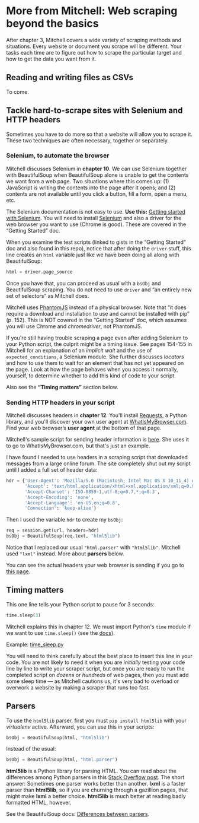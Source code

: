 # More from Mitchell: Web scraping beyond the basics

After chapter 3, Mitchell covers a wide variety of scraping methods and situations. Every website or document you scrape will be different. Your tasks each time are to figure out how to scrape the particular target and how to get the data you want from it.

## Reading and writing files as CSVs

To come.

## Tackle hard-to-scrape sites with Selenium and HTTP headers

Sometimes you have to do more so that a website will allow you to scrape it. These two techniques are often necessary, together or separately.

### Selenium, to automate the browser

Mitchell discusses Selenium in **chapter 10**. We can use Selenium together with BeautifulSoup when BeautifulSoup alone is unable to get the contents we want from a web page. Two situations where this comes up: (1) JavaScript is writing the contents into the page after it opens; and (2) contents are not available until you click a button, fill a form, open a menu, etc.

The Selenium documentation is not easy to use. **Use this:** [Getting started with Selenium](http://bit.ly/selenium-intro). You will need to install [Selenium](https://www.seleniumhq.org/) and also a driver for the web browser you want to use (Chrome is good). These are covered in the “Getting Started” doc.

When you examine the test scripts (linked to gists in the “Getting Started” doc and also found in this repo), notice that after doing the `driver` stuff, this line creates an `html` variable just like we have been doing all along with BeautifulSoup:

```python
html = driver.page_source
```

Once you have that, you can proceed as usual with a `bsObj` and BeautifulSoup scraping. You do not need to use `driver` and “an entirely new set of selectors” as Mitchell does.

Mitchell uses [PhantomJS](https://github.com/ariya/phantomjs) instead of a physical browser. Note that “it does require a download and installation to use and cannot be installed with pip” (p. 152). This is NOT covered in the “Getting Started” doc, which assumes you will use Chrome and *chromedriver*, not PhantomJS.

If you're still having trouble scraping a page even after adding Selenium to your Python script, the culprit might be a timing issue. See pages 154-155 in Mitchell for an explanation of an *implicit wait* and the use of `expected_conditions`, a Selenium module. She further discusses *locators* and how to use them to wait for an element that has not yet appeared on the page. Look at how the page behaves when you access it normally, yourself, to determine whether to add this kind of code to your script.

Also see the **“Timing matters”** section below.

### Sending HTTP headers in your script

Mitchell discusses headers in **chapter 12**. You'll install [Requests](http://docs.python-requests.org/en/master/), a Python library, and you'll discover your own user agent at [WhatIsMyBrowser.com](https://www.whatismybrowser.com/). Find your web browser’s **user agent** at the bottom of that page.

Mitchell's sample script for sending header information is [here](https://github.com/REMitchell/python-scraping/blob/master/chapter12/1-headers.py). She uses it to go to WhatIsMyBrowser.com, but that's just an example.

I have found I needed to use headers in a scraping script that downloaded messages from a large online forum. The site completely shut out my script until I added a full set of header data:

```python
hdr = {'User-Agent': 'Mozilla/5.0 (Macintosh; Intel Mac OS X 10_11_4) AppleWebKit/537.36 (KHTML, like Gecko) Chrome/49.0.2623.110 Safari/537.36',
       'Accept': 'text/html,application/xhtml+xml,application/xml;q=0.9,*/*;q=0.8',
       'Accept-Charset': 'ISO-8859-1,utf-8;q=0.7,*;q=0.3',
       'Accept-Encoding': 'none',
       'Accept-Language': 'en-US,en;q=0.8',
       'Connection': 'keep-alive'}
```

Then I used the variable `hdr` to create my `bsObj`:

```python
req = session.get(url, headers=hdr)
bsObj = BeautifulSoup(req.text, "html5lib")
```

Notice that I replaced our usual `"html.parser"` with `"html5lib"`. Mitchell used `"lxml"` instead. More about **parsers** below.

You can see the actual headers your web browser is sending if you go to [this page](https://www.whatismybrowser.com/detect/what-http-headers-is-my-browser-sending).

## Timing matters

This one line tells your Python script to pause for 3 seconds:

```python
time.sleep(3)
```

Mitchell explains this in chapter 12. We must import Python's `time` module if we want to use `time.sleep()` (see the [docs](https://docs.python.org/3/library/time.html#time.sleep)).

Example: [time_sleep.py](https://github.com/macloo/python-beginners/blob/master/web_scraping/more-from-mitchell/time_sleep.py)

You will need to think carefully about the best place to insert this line in your code. You are not likely to need it when you are *initially* testing your code line by line to write your scraper script, but once you are ready to run the completed script on *dozens* or *hundreds* of web pages, then you must add some sleep time &mdash; as Mitchell cautions us, it's very bad to overload or overwork a website by making a scraper that runs too fast.

## Parsers

To use the `html5lib` parser, first you must `pip install html5lib` with your *virtualenv* active. Afterward, you can use this in your scripts:

```python
bsObj = BeautifulSoup(html, "html5lib")
```

Instead of the usual:

```python
bsObj = BeautifulSoup(html, "html.parser")
```

**html5lib** is a Python library for parsing HTML. You can read about the differences among Python parsers in this [Stack Overflow post](https://stackoverflow.com/questions/45494505/python-difference-between-lxml-and-html-parser-and-html5lib-with-beautifu). The short answer: Sometimes one parser works better than another. **lxml** is a faster parser than **html5lib**, so if you are churning through a gazillion pages, that might make **lxml** a better choice. **html5lib** is much better at reading badly formatted HTML, however.

See the BeautifulSoup docs: [Differences between parsers](https://www.crummy.com/software/BeautifulSoup/bs4/doc/#differences-between-parsers).
